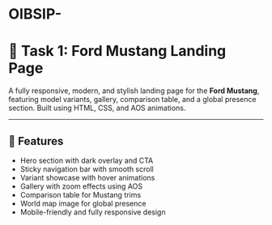 # OIBSIP-
# 🐎 Task 1: Ford Mustang Landing Page

A fully responsive, modern, and stylish landing page for the **Ford Mustang**, featuring model variants, gallery, comparison table, and a global presence section. Built using HTML, CSS, and AOS animations.

---

## 🚗 Features

- Hero section with dark overlay and CTA
- Sticky navigation bar with smooth scroll
- Variant showcase with hover animations
- Gallery with zoom effects using AOS
- Comparison table for Mustang trims
- World map image for global presence
- Mobile-friendly and fully responsive design




